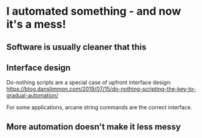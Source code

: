 # I automated something - and now it's a mess!

## Software is usually cleaner that this

## Interface design

Do-nothing scripts are a special case of upfront interface design: https://blog.danslimmon.com/2019/07/15/do-nothing-scripting-the-key-to-gradual-automation/

For some applications, arcane string commands are the correct interface.



## More automation doesn't make it less messy
